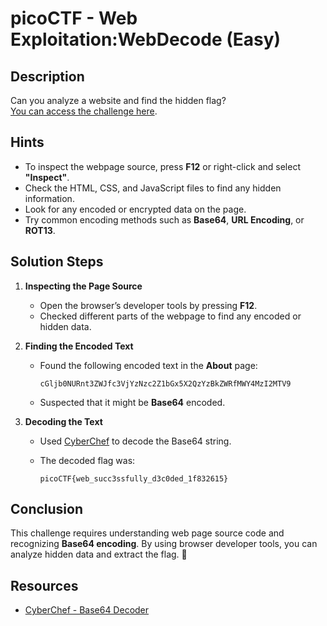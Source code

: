 # picoCTF - Web Exploitation:WebDecode (Easy)

## Description
Can you analyze a website and find the hidden flag?  
[You can access the challenge here](https://play.picoctf.org/practice/challenge/427?category=1&difficulty=1&page=1).

## Hints
- To inspect the webpage source, press **F12** or right-click and select **"Inspect"**.
- Check the HTML, CSS, and JavaScript files to find any hidden information.
- Look for any encoded or encrypted data on the page.
- Try common encoding methods such as **Base64**, **URL Encoding**, or **ROT13**.

## Solution Steps

1. **Inspecting the Page Source**  
   - Open the browser’s developer tools by pressing **F12**.  
   - Checked different parts of the webpage to find any encoded or hidden data.

2. **Finding the Encoded Text**  
   - Found the following encoded text in the **About** page:  
     ```
     cGljb0NURnt3ZWJfc3VjYzNzc2Z1bGx5X2QzYzBkZWRfMWY4MzI2MTV9
     ```
   - Suspected that it might be **Base64** encoded.

3. **Decoding the Text**  
   - Used [CyberChef](https://gchq.github.io/CyberChef/#recipe=From_Base64('A-Za-z0-9%2B/%3D',true,false)) to decode the Base64 string.
   - The decoded flag was:

     ```
     picoCTF{web_succ3ssfully_d3c0ded_1f832615}
     ```

## Conclusion  
This challenge requires understanding web page source code and recognizing **Base64 encoding**. By using browser developer tools, you can analyze hidden data and extract the flag. 🚀

## Resources
- [CyberChef - Base64 Decoder](https://gchq.github.io/CyberChef/#recipe=From_Base64('A-Za-z0-9%2B/%3D',true,false))
